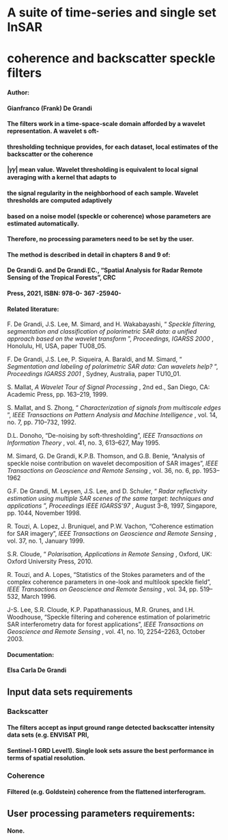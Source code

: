 # A suite of time-series and single set InSAR

# coherence and backscatter speckle filters

#### Author:

#### Gianfranco (Frank) De Grandi

#### The filters work in a time-space-scale domain afforded by a wavelet representation. A wavelet s oft-

#### thresholding technique provides, for each dataset, local estimates of the backscatter or the coherence

#### |𝛾𝛾| mean value. Wavelet thresholding is equivalent to local signal averaging with a kernel that adapts to

#### the signal regularity in the neighborhood of each sample. Wavelet thresholds are computed adaptively

#### based on a noise model (speckle or coherence) whose parameters are estimated automatically.

#### Therefore, no processing parameters need to be set by the user.

#### The method is described in detail in chapters 8 and 9 of:

#### De Grandi G. and De Grandi EC., “Spatial Analysis for Radar Remote Sensing of the Tropical Forests”, CRC

#### Press, 2021, ISBN: 978-0- 367 -25940-

#### Related literature:

F. De Grandi, J.S. Lee, M. Simard, and H. Wakabayashi, “ _Speckle filtering, segmentation and classification
of polarimetric SAR data: a unified approach based on the wavelet transform_ ”, _Proceedings, IGARSS
2000_ , Honolulu, HI, USA, paper TU08_05.

F. De Grandi, J.S. Lee, P. Siqueira, A. Baraldi, and M. Simard, “ _Segmentation and labeling of polarimetric
SAR data: Can wavelets help?_ ”, _Proceedings IGARSS 2001_ , Sydney, Australia, paper TU10_01.

S. Mallat, _A Wavelet Tour of Signal Processing_ , 2nd ed., San Diego, CA: Academic Press, pp. 163–219,
1999.

S. Mallat, and S. Zhong, “ _Characterization of signals from multiscale edges_ ”, _IEEE Transactions on
Pattern Analysis and Machine Intelligence_ , vol. 14, no. 7, pp. 710–732, 1992.

D.L. Donoho, “De-noising by soft-thresholding”, _IEEE Transactions on Information Theory_ , vol. 41, no.
3, 613–627, May 1995.

M. Simard, G. De Grandi, K.P.B. Thomson, and G.B. Benie, “Analysis of speckle noise contribution on
wavelet decomposition of SAR images”, _IEEE Transactions on Geoscience and Remote Sensing_ , vol. 36,
no. 6, pp. 1953– 1962

G.F. De Grandi, M. Leysen, J.S. Lee, and D. Schuler, “ _Radar reflectivity estimation using multiple SAR
scenes of the same target: techniques and applications_ ”, _Proceedings IEEE IGARSS'97_ , August 3–8,
1997, Singapore, pp. 1044, November 1998.

R. Touzi, A. Lopez, J. Bruniquel, and P.W. Vachon, “Coherence estimation for SAR imagery”, _IEEE
Transactions on Geoscience and Remote Sensing_ , vol. 37, no. 1, January 1999.

S.R. Cloude, “ _Polarisation, Applications in Remote Sensing_ , Oxford, UK: Oxford University Press, 2010.

R. Touzi, and A. Lopes, “Statistics of the Stokes parameters and of the complex coherence parameters in
one-look and multilook speckle field”, _IEEE Transactions on Geoscience and Remote Sensing_ , vol. 34,
pp. 519–532, March 1996.

J-S. Lee, S.R. Cloude, K.P. Papathanassious, M.R. Grunes, and I.H. Woodhouse, “Speckle filtering and
coherence estimation of polarimetric SAR interferometry data for forest applications”, _IEEE Transactions
on Geoscience and Remote Sensing_ , vol. 41, no. 10, 2254–2263, October 2003.

#### Documentation:

#### Elsa Carla De Grandi


## Input data sets requirements

### Backscatter

#### The filters accept as input ground range detected backscatter intensity data sets (e.g. ENVISAT PRI,

#### Sentinel-1 GRD Level1). Single look sets assure the best performance in terms of spatial resolution.

### Coherence

#### Filtered (e.g. Goldstein) coherence from the flattened interferogram.

## User processing parameters requirements:

#### None.

